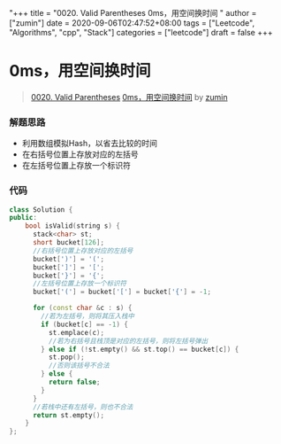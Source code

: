 "+++
title = "0020. Valid Parentheses 0ms，用空间换时间 "
author = ["zumin"]
date = 2020-09-06T02:47:52+08:00
tags = ["Leetcode", "Algorithms", "cpp", "Stack"]
categories = ["leetcode"]
draft = false
+++

# 0ms，用空间换时间

> [0020. Valid Parentheses](https://leetcode-cn.com/problems/valid-parentheses/)
> [0ms，用空间换时间](https://leetcode-cn.com/problems/valid-parentheses/solution/0msyong-kong-jian-huan-shi-jian-by-zumin/) by [zumin](https://leetcode-cn.com/u/zumin/)

### 解题思路
- 利用数组模拟Hash，以省去比较的时间
- 在右括号位置上存放对应的左括号
- 在左括号位置上存放一个标识符

### 代码

```cpp
class Solution {
public:
    bool isValid(string s) {
      stack<char> st;
      short bucket[126];
      //右括号位置上存放对应的左括号
      bucket[')'] = '(';
      bucket[']'] = '[';
      bucket['}'] = '{';
      //左括号位置上存放一个标识符
      bucket['('] = bucket['['] = bucket['{'] = -1;

      for (const char &c : s) {
        //若为左括号，则将其压入栈中
        if (bucket[c] == -1) {
          st.emplace(c);
          //若为右括号且栈顶是对应的左括号，则将左括号弹出
        } else if (!st.empty() && st.top() == bucket[c]) {
          st.pop();
          //否则该括号不合法
        } else {
          return false;
        }
      }
      //若栈中还有左括号，则也不合法
      return st.empty();
    }
};
```
